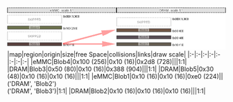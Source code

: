 ![memory map diagram](test_generate_doc_example_two_maps_redux.png)
|map|region|origin|size|free Space|collisions|links|draw scale|
|:-|:-|:-|:-|:-|:-|:-|:-|
|eMMC|<span style='color:(60, 67, 18)'>Blob4</span>|0x100 (256)|0x10 (16)|0x2d8 (728)|||1:1|
|DRAM|<span style='color:(65, 29, 6)'>Blob3</span>|0x50 (80)|0x10 (16)|0x388 (904)|||1:1|
|DRAM|<span style='color:(35, 18, 28)'>Blob5</span>|0x30 (48)|0x10 (16)|0x10 (16)|||1:1|
|eMMC|<span style='color:(36, 4, 0)'>Blob1</span>|0x10 (16)|0x10 (16)|0xe0 (224)||('DRAM', 'Blob2')<BR>('DRAM', 'Blob3')|1:1|
|DRAM|<span style='color:(52, 41, 25)'>Blob2</span>|0x10 (16)|0x10 (16)|0x10 (16)|||1:1|
